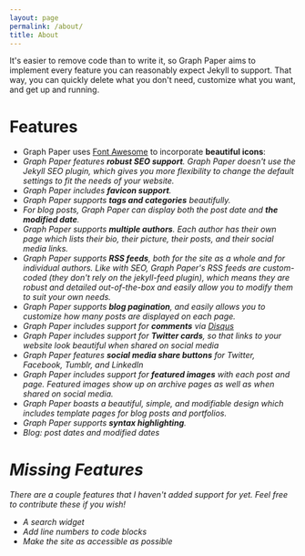 ```yaml
---
layout: page
permalink: /about/
title: About
---
```


<p class="lead">It's easier to remove code than to write it, so Graph Paper aims to implement every feature you can reasonably expect Jekyll to support. That way, you can quickly delete what you don't need, customize what you want, and get up and running.</p>

# Features

* Graph Paper uses [Font Awesome](https://fontawesome.com/) to incorporate **beautiful icons**: <i class="fas fa-tag"></i> <i class="fas fa-folder-open"></i> <i class="far fa-calendar-alt"> <i class="fab fa-twitter"></i>
* Graph Paper features **robust SEO support**. Graph Paper doesn't use the Jekyll SEO plugin, which gives you more flexibility to change the default settings to fit the needs of your website.
* Graph Paper includes **favicon support**.
* Graph Paper supports **tags and categories** beautifully.
* For blog posts, Graph Paper can display both the post date and **the modified date**.
* Graph Paper supports **multiple authors**. Each author has their own page which lists their bio, their picture, their posts, and their social media links.
* Graph Paper supports **RSS feeds**, both for the site as a whole and for individual authors. Like with SEO, Graph Paper's RSS feeds are custom-coded (they don't rely on the jekyll-feed plugin), which means they are robust and detailed out-of-the-box and easily allow you to modify them to suit your own needs.
* Graph Paper supports **blog pagination**, and easily allows you to customize how many posts are displayed on each page.
* Graph Paper includes support for **comments** via [Disqus](https://disqus.com/)
* Graph Paper includes support for **Twitter cards**, so that links to your website look beautiful when shared on social media
* Graph Paper features **social media share buttons** for Twitter, Facebook, Tumblr, and LinkedIn
* Graph Paper includes support for **featured images** with each post and page. Featured images show up on archive pages as well as when shared on social media.
* Graph Paper boasts a beautiful, simple, and modifiable design which includes template pages for blog posts and portfolios.
* Graph Paper supports **syntax highlighting**.
* Blog: post dates and modified dates

# Missing Features

There are a couple features that I haven't added support for yet. Feel free to contribute these if you wish!

* A search widget
* Add line numbers to code blocks
* Make the site as accessible as possible
